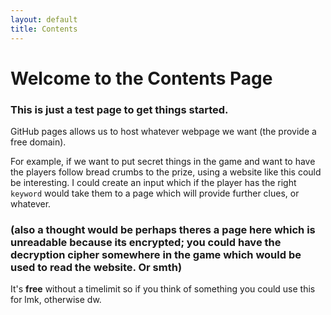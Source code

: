 ```yaml
---
layout: default
title: Contents
---
```


# Welcome to the Contents Page

### This is just a test page to get things started.
GitHub pages allows us to host whatever webpage we want (the provide a free domain).



For example, if we want to put secret things in the game and want to have the players follow bread crumbs to the prize, using a website like this could be interesting.
I could create an input which if the player has the right `keyword` would take them to a page which will provide further clues, or whatever.

### (also a thought would be perhaps theres a page here which is unreadable because its encrypted; you could have the decryption cipher somewhere in the game which would be used to read the website. Or smth)

It's **free** without a timelimit so if you think of something you could use this for lmk, otherwise dw.
